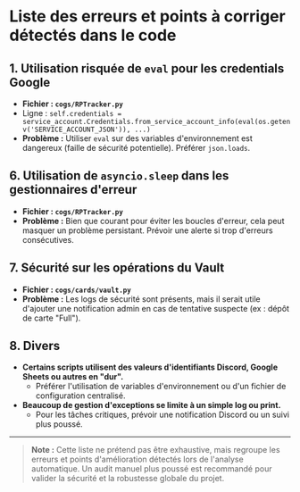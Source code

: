 # Liste des erreurs et points à corriger détectés dans le code

## 1. Utilisation risquée de `eval` pour les credentials Google
- **Fichier : `cogs/RPTracker.py`**
- Ligne : `self.credentials = service_account.Credentials.from_service_account_info(eval(os.getenv('SERVICE_ACCOUNT_JSON')), ...)`
- **Problème :** Utiliser `eval` sur des variables d'environnement est dangereux (faille de sécurité potentielle). Préférer `json.loads`.




## 6. Utilisation de `asyncio.sleep` dans les gestionnaires d'erreur
- **Fichier : `cogs/RPTracker.py`**
- **Problème :** Bien que courant pour éviter les boucles d'erreur, cela peut masquer un problème persistant. Prévoir une alerte si trop d'erreurs consécutives.

## 7. Sécurité sur les opérations du Vault
- **Fichier : `cogs/cards/vault.py`**
- **Problème :** Les logs de sécurité sont présents, mais il serait utile d'ajouter une notification admin en cas de tentative suspecte (ex : dépôt de carte "Full").

## 8. Divers
- **Certains scripts utilisent des valeurs d'identifiants Discord, Google Sheets ou autres en "dur".**
  - Préférer l'utilisation de variables d'environnement ou d'un fichier de configuration centralisé.
- **Beaucoup de gestion d'exceptions se limite à un simple log ou print.**
  - Pour les tâches critiques, prévoir une notification Discord ou un suivi plus poussé.

---

> **Note :** Cette liste ne prétend pas être exhaustive, mais regroupe les erreurs et points d'amélioration détectés lors de l'analyse automatique. Un audit manuel plus poussé est recommandé pour valider la sécurité et la robustesse globale du projet.
